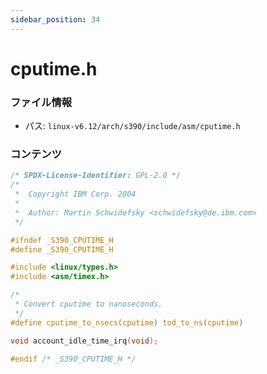 ```yaml
---
sidebar_position: 34
---
```

# cputime.h

### ファイル情報

- パス: `linux-v6.12/arch/s390/include/asm/cputime.h`

### コンテンツ

```h
/* SPDX-License-Identifier: GPL-2.0 */
/*
 *  Copyright IBM Corp. 2004
 *
 *  Author: Martin Schwidefsky <schwidefsky@de.ibm.com>
 */

#ifndef _S390_CPUTIME_H
#define _S390_CPUTIME_H

#include <linux/types.h>
#include <asm/timex.h>

/*
 * Convert cputime to nanoseconds.
 */
#define cputime_to_nsecs(cputime) tod_to_ns(cputime)

void account_idle_time_irq(void);

#endif /* _S390_CPUTIME_H */

```
